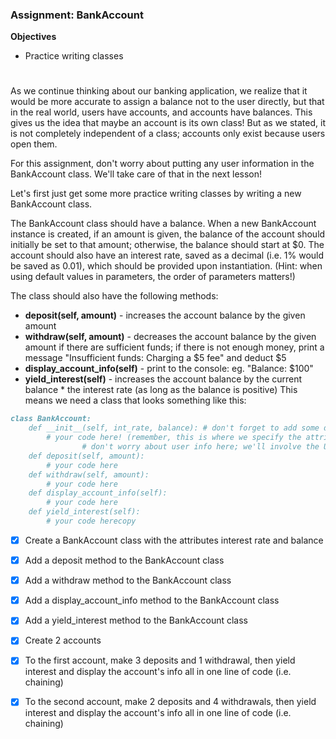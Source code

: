 ### Assignment: BankAccount

**Objectives**
 - Practice writing classes
#
As we continue thinking about our banking application, we realize that it would be more accurate to assign a balance not to the user directly, but that in the real world, users have accounts, and accounts have balances. This gives us the idea that maybe an account is its own class! But as we stated, it is not completely independent of a class; accounts only exist because users open them.

For this assignment, don't worry about putting any user information in the BankAccount class. We'll take care of that in the next lesson!

Let's first just get some more practice writing classes by writing a new BankAccount class.

The BankAccount class should have a balance. When a new BankAccount instance is created, if an amount is given, the balance of the account should initially be set to that amount; otherwise, the balance should start at $0. The account should also have an interest rate, saved as a decimal (i.e. 1% would be saved as 0.01), which should be provided upon instantiation. (Hint: when using default values in parameters, the order of parameters matters!)

The class should also have the following methods:

- **deposit(self, amount)** - increases the account balance by the given amount
- **withdraw(self, amount)** - decreases the account balance by the given amount if there are sufficient funds; if there is not enough money, print a message "Insufficient funds: Charging a $5 fee" and deduct $5
- **display_account_info(self)** - print to the console: eg. "Balance: $100"
- **yield_interest(self)** - increases the account balance by the current balance * the interest rate (as long as the balance is positive)
This means we need a class that looks something like this:

```md
class BankAccount:
	def __init__(self, int_rate, balance): # don't forget to add some default values for these parameters!
		# your code here! (remember, this is where we specify the attributes for our class)
                # don't worry about user info here; we'll involve the User class soon
	def deposit(self, amount):
		# your code here
	def withdraw(self, amount):
		# your code here
	def display_account_info(self):
		# your code here
	def yield_interest(self):
		# your code herecopy
```

- [x] Create a BankAccount class with the attributes interest rate and balance


- [x] Add a deposit method to the BankAccount class


- [x] Add a withdraw method to the BankAccount class


- [x] Add a display_account_info method to the BankAccount class


- [x] Add a yield_interest method to the BankAccount class


- [x] Create 2 accounts


- [x] To the first account, make 3 deposits and 1 withdrawal, then yield interest and display the account's info all in one line of code (i.e. chaining)

- [x] To the second account, make 2 deposits and 4 withdrawals, then yield interest and display the account's info all in one line of code (i.e. chaining)
